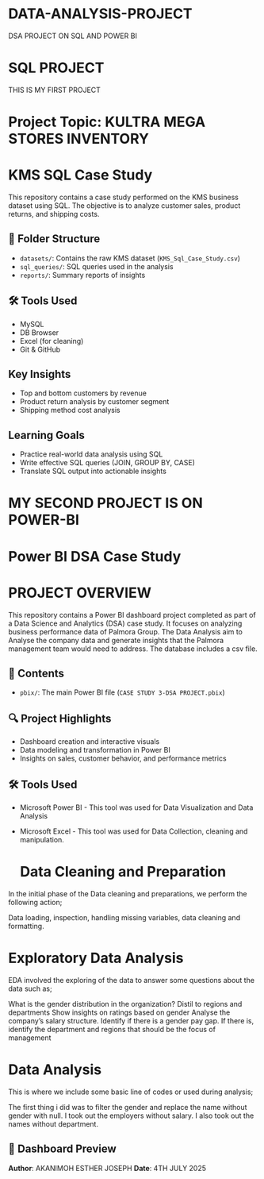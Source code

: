 # DATA-ANALYSIS-PROJECT
DSA PROJECT ON SQL AND POWER BI

# SQL PROJECT
THIS IS MY FIRST PROJECT

# Project Topic: KULTRA MEGA STORES INVENTORY

# KMS SQL Case Study

This repository contains a case study performed on the KMS business dataset using SQL. The objective is to analyze customer sales, product returns, and shipping costs.

## 📁 Folder Structure

- `datasets/`: Contains the raw KMS dataset (`KMS_Sql_Case_Study.csv`)
- `sql_queries/`: SQL queries used in the analysis
- `reports/`: Summary reports of insights

## 🛠 Tools Used

- MySQL 
- DB Browser
- Excel (for cleaning)
- Git & GitHub

##  Key Insights

- Top and bottom customers by revenue
- Product return analysis by customer segment
- Shipping method cost analysis

##  Learning Goals

- Practice real-world data analysis using SQL
- Write effective SQL queries (JOIN, GROUP BY, CASE)
- Translate SQL output into actionable insights


# MY SECOND PROJECT IS ON POWER-BI
# Power BI DSA Case Study

# PROJECT OVERVIEW

This repository contains a Power BI dashboard project completed as part of a Data Science and Analytics (DSA) case study. It focuses on analyzing business performance data of Palmora Group. The Data Analysis aim to Analyse the company data and generate insights that the Palmora management team would need to address. The database includes a csv file.

## 📁 Contents

- `pbix/`: The main Power BI file (`CASE STUDY 3-DSA PROJECT.pbix`)

## 🔍 Project Highlights

- Dashboard creation and interactive visuals
- Data modeling and transformation in Power BI
- Insights on sales, customer behavior, and performance metrics

## 🛠 Tools Used

- Microsoft Power BI - This tool was used for Data Visualization and Data Analysis

- Microsoft Excel - This tool was used for Data Collection, cleaning and manipulation.

  # Data Cleaning and Preparation
In the initial phase of the Data cleaning and preparations, we perform the following action;

Data loading, inspection, handling missing variables, data cleaning and formatting.

# Exploratory Data Analysis
EDA involved the exploring of the data to answer some questions about the data such as;

What is the gender distribution in the organization? Distil to regions and departments
Show insights on ratings based on gender
Analyse the company’s salary structure. Identify if there is a gender pay gap. If there is, identify the department and regions that should be the focus of management

# Data Analysis
This is where we include some basic line of codes or used during analysis;

The first thing i did was to filter the gender and replace the name without gender with null.
I took out the employers without salary.
I also took out the names without department.

## 📸 Dashboard Preview


**Author**: AKANIMOH ESTHER JOSEPH 
**Date**: 4TH JULY 2025
